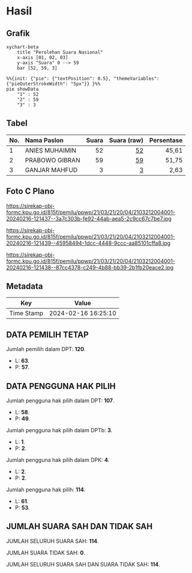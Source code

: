 # Hasil

## Grafik

```mermaid
xychart-beta
    title "Perolehan Suara Nasional"
    x-axis [01, 02, 03]
    y-axis "Suara" 0 --> 59
    bar [52, 59, 3]
```

```mermaid
%%{init: {"pie": {"textPosition": 0.5}, "themeVariables": {"pieOuterStrokeWidth": "5px"}} }%%
pie showData
    "1" : 52
    "2" : 59
    "3" : 3
```

## Tabel

| No. | Nama Paslon    | Suara | Suara (raw) | Persentase |
|:--- |:-------------- | -----:| -----------:| ----------:|
| 1   | ANIES MUHAIMIN | 52    | [52][p-1]   | 45,61      |
| 2   | PRABOWO GIBRAN | 59    | [59][p-2]   | 51,75      |
| 3   | GANJAR MAHFUD  | 3     | [3][p-3]    | 2,63       |


[p-1]: https://github.com/gigit-pemilu/pemilu-2024/blob/main/pilpres/hitung-suara/sub/21-kepulauan-riau/sub/03-natuna/sub/21-pulau-tiga-barat/sub/2004-selading/sub/001-tps/sub/paslon-1.txt
[p-2]: https://github.com/gigit-pemilu/pemilu-2024/blob/main/pilpres/hitung-suara/sub/21-kepulauan-riau/sub/03-natuna/sub/21-pulau-tiga-barat/sub/2004-selading/sub/001-tps/sub/paslon-2.txt
[p-3]: https://github.com/gigit-pemilu/pemilu-2024/blob/main/pilpres/hitung-suara/sub/21-kepulauan-riau/sub/03-natuna/sub/21-pulau-tiga-barat/sub/2004-selading/sub/001-tps/sub/paslon-3.txt

## Foto C Plano

https://sirekap-obj-formc.kpu.go.id/815f/pemilu/ppwp/21/03/21/20/04/2103212004001-20240216-121437--3a7c303b-fe92-44ab-aea5-2c9cc67c7be7.jpg

https://sirekap-obj-formc.kpu.go.id/815f/pemilu/ppwp/21/03/21/20/04/2103212004001-20240216-121439--45958494-1dcc-4448-9ccc-aa85101cffa8.jpg

https://sirekap-obj-formc.kpu.go.id/815f/pemilu/ppwp/21/03/21/20/04/2103212004001-20240216-121438--87cc4378-c249-4b88-bb39-2b1fb20eace2.jpg


## Metadata

| Key        | Value               |
| ---------- | ------------------- |
| Time Stamp | 2024-02-16 16:25:10 |


## DATA PEMILIH TETAP

Jumlah pemilih dalam DPT: **120**.
 * L: **63**.
 * P: **57**.

## DATA PENGGUNA HAK PILIH

Jumlah pengguna hak pilih dalam DPT: **107**.
 * L: **58**.
 * P: **49**.

Jumlah pengguna hak pilih dalam DPTb: **3**.
 * L: **1**.
 * P: **2**.

Jumlah pengguna hak pilih dalam DPK: **4**.
 * L: **2**.
 * P: **2**.

Jumlah pengguna hak pilih: **114**.
 * L: **61**.
 * P: **53**.

## JUMLAH SUARA SAH DAN TIDAK SAH

JUMLAH SELURUH SUARA SAH: **114**.

JUMLAH SUARA TIDAK SAH: **0**.

JUMLAH SELURUH SUARA SAH DAN SUARA TIDAK SAH: **114**.



